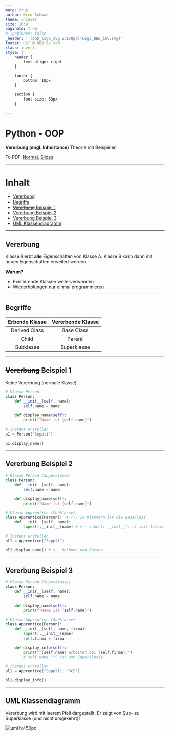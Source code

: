 ```yaml
---
marp: true
author: Nico Schwab
theme: uncover
size: 16:9
paginate: true
# _paginate: false
_header: '![bbb_logo_svg w:150px](Logo_BBB_inv.svg)'
footer: HST @ BBB by ScN
class: invert
style: |
    header {
        text-align: right
    }

    footer {
        bottom: 10px
    }

    section {
        font-size: 33px
    }

---
```


# Python - OOP
**Vererbung (engl. Inheritance)**
Theorie mit Beispielen

To PDF: [Normal](pdfs/03_vererbung.pdf), [Slides](pdfs/03_vererbung_slides.pdf)

---

# Inhalt
- [Vererbung](#vererbung)
- [Begriffe](#begriffe)
- [~~Vererbung~~ Beispiel 1](#vererbung-beispiel-1)
- [Vererbung Beispiel 2](#vererbung-beispiel-2)
- [Vererbung Beispiel 3](#vererbung-beispiel-3)
- [UML Klassendiagramm](#uml-klassendiagramm)

---

## Vererbung
Klasse B erbt **alle** Eigenschaften von Klasse A.
Klasse B kann dann mit neuen Eigenschaften erweitert werden.

**Warum?**
- Existierende Klassen weiterverwenden
- Wiederholungen nur einmal programmieren

---

## Begriffe

| Erbende Klasse | Vererbende Klasse |
| :------------: | :---------------: |
| Derived Class  |    Base Class     |
|     Child      |      Parent       |
|   Subklasse    |    Superklasse    |

---

## ~~Vererbung~~ Beispiel 1
Keine Vererbung (normale Klasse)
```python
# Klasse Person
class Person:
    def __init__(self, name):
        self.name = name

    def display_name(self):
        print(f"Name ist {self.name}")
    
# Instanz erstellen
p1 = Person("Seppli")

p1.display_name()
```
---

## Vererbung Beispiel 2
```python
# Klasse Person (Superklasse)
class Person:
    def __init__(self, name):
        self.name = name

    def display_name(self):
        print(f"Name ist {self.name}")

# Klasse Apprentice (Subklasse)
class Apprentice(Person):  # <-- In Klammern ist die BaseClass
    def __init__(self, name):
        super().__init__(name) # <-- super().__init__(...) ruft Initializer der Superklasse

# Instanz erstellen
bl1 = Apprentice("Seppli")

bl1.display_name() # <-- Methode von Person
```

---
## Vererbung Beispiel 3
```python
# Klasse Person (Superklasse)
class Person:
    def __init__(self, name):
        self.name = name

    def display_name(self):
        print(f"Name ist {self.name}")
    
# Klasse Apprentice (Subklasse)
class Apprentice(Person):
    def __init__(self, name, firma):
        super().__init__(name)
        self.firma = firma

    def display_info(self):
        print(f"{self.name} arbeitet bei {self.firma}.") 
        # self.name ^^^ ist von Superklasse

# Instanz erstellen
bl1 = Apprentice("Seppli", "SCS")

bl1.display_info()
```

---

## UML Klassendiagramm
Vererbung wird mit leerem Pfeil dargestellt.
Er zeigt von Sub- zu Superklasse (und nicht umgekehrt)!

![uml h:450px](uml_vererbung.png)
